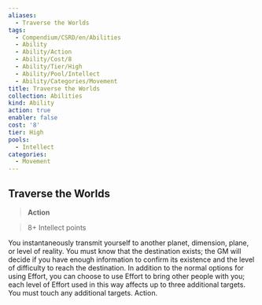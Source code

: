 ```yaml
---
aliases:
  - Traverse the Worlds
tags:
  - Compendium/CSRD/en/Abilities
  - Ability
  - Ability/Action
  - Ability/Cost/8
  - Ability/Tier/High
  - Ability/Pool/Intellect
  - Ability/Categories/Movement
title: Traverse the Worlds
collection: Abilities
kind: Ability
action: true
enabler: false
cost: '8'
tier: High
pools:
  - Intellect
categories:
  - Movement
---
```

## Traverse the Worlds    
>**Action**    
>8+ Intellect points  
    
You instantaneously transmit yourself to another planet, dimension, plane, or level of reality. You must know that the destination exists; the GM will decide if you have enough information to confirm its existence and the level of difficulty to reach the destination. In addition to the normal options for using Effort, you can choose to use Effort to bring other people with you; each level of Effort used in this way affects up to three additional targets. You must touch any additional targets. Action.
